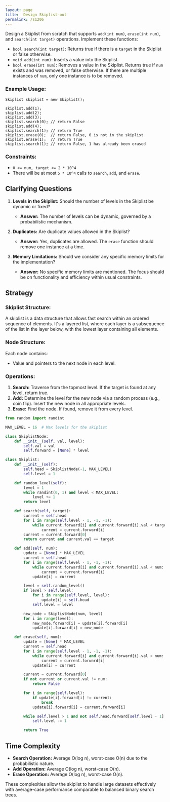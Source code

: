 ```yaml
---
layout: page
title:  Design Skiplist-out
permalink: /s1206
---
```


Design a Skiplist from scratch that supports `add(int num)`, `erase(int num)`, and `search(int target)` operations. Implement these functions:

- `bool search(int target)`: Returns true if there is a `target` in the Skiplist or false otherwise.
- `void add(int num)`: Inserts a value into the Skiplist.
- `bool erase(int num)`: Removes a value in the Skiplist. Returns true if `num` exists and was removed, or false otherwise. If there are multiple instances of `num`, only one instance is to be removed.

### Example Usage:
```plaintext
Skiplist skiplist = new Skiplist();

skiplist.add(1);
skiplist.add(2);
skiplist.add(3);
skiplist.search(0); // return False
skiplist.add(4);
skiplist.search(1); // return True
skiplist.erase(0);  // return False, 0 is not in the skiplist
skiplist.erase(1);  // return True
skiplist.search(1); // return False, 1 has already been erased
```

### Constraints:
- `0 <= num, target <= 2 * 10^4`
- There will be at most `5 * 10^4` calls to `search`, `add`, and `erase`.

## Clarifying Questions
1. **Levels in the Skiplist:** Should the number of levels in the Skiplist be dynamic or fixed? 
   - **Answer:** The number of levels can be dynamic, governed by a probabilistic mechanism.
   
2. **Duplicates:** Are duplicate values allowed in the Skiplist?
   - **Answer:** Yes, duplicates are allowed. The `erase` function should remove one instance at a time.
   
3. **Memory Limitations:** Should we consider any specific memory limits for the implementation?
   - **Answer:** No specific memory limits are mentioned. The focus should be on functionality and efficiency within usual constraints.

## Strategy

### Skiplist Structure:
A skiplist is a data structure that allows fast search within an ordered sequence of elements. It's a layered list, where each layer is a subsequence of the list in the layer below, with the lowest layer containing all elements.

### Node Structure:
Each node contains:
- Value and pointers to the next node in each level.

### Operations:
1. **Search:** Traverse from the topmost level. If the target is found at any level, return true.
2. **Add:** Determine the level for the new node via a random process (e.g., coin flip). Insert the new node in all appropriate levels.
3. **Erase:** Find the node. If found, remove it from every level.

```python
from random import randint

MAX_LEVEL = 16  # Max levels for the skiplist

class SkiplistNode:
    def __init__(self, val, level):
        self.val = val
        self.forward = [None] * level

class Skiplist:
    def __init__(self):
        self.head = SkiplistNode(-1, MAX_LEVEL)
        self.level = 1

    def random_level(self):
        level = 1
        while randint(0, 1) and level < MAX_LEVEL:
            level += 1
        return level

    def search(self, target):
        current = self.head
        for i in range(self.level - 1, -1, -1):
            while current.forward[i] and current.forward[i].val < target:
                current = current.forward[i]
        current = current.forward[0]
        return current and current.val == target

    def add(self, num):
        update = [None] * MAX_LEVEL
        current = self.head
        for i in range(self.level - 1, -1, -1):
            while current.forward[i] and current.forward[i].val < num:
                current = current.forward[i]
            update[i] = current

        level = self.random_level()
        if level > self.level:
            for i in range(self.level, level):
                update[i] = self.head
            self.level = level

        new_node = SkiplistNode(num, level)
        for i in range(level):
            new_node.forward[i] = update[i].forward[i]
            update[i].forward[i] = new_node

    def erase(self, num):
        update = [None] * MAX_LEVEL
        current = self.head
        for i in range(self.level - 1, -1, -1):
            while current.forward[i] and current.forward[i].val < num:
                current = current.forward[i]
            update[i] = current

        current = current.forward[0]
        if not current or current.val != num:
            return False

        for i in range(self.level):
            if update[i].forward[i] != current:
                break
            update[i].forward[i] = current.forward[i]

        while self.level > 1 and not self.head.forward[self.level - 1]:
            self.level -= 1

        return True
```

## Time Complexity
- **Search Operation:** Average O(log n), worst-case O(n) due to the probabilistic nature.
- **Add Operation:** Average O(log n), worst-case O(n).
- **Erase Operation:** Average O(log n), worst-case O(n).

These complexities allow the skiplist to handle large datasets effectively with average-case performance comparable to balanced binary search trees.
